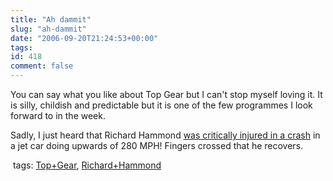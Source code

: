 ```yaml
---
title: "Ah dammit"
slug: "ah-dammit"
date: "2006-09-20T21:24:53+00:00"
tags:
id: 418
comment: false
---
```


You can say what you like about Top Gear but I can't stop myself loving it. It is silly, childish and predictable but it is one of the few programmes I look forward to in the week.

Sadly, I just heard that Richard Hammond [was critically injured in a crash](http://uk.news.yahoo.com/20092006/140/top-gear-star-seriously-hurt-crash.html)&nbsp;in a jet car doing upwards of 280 MPH! Fingers crossed that he recovers.

&nbsp;tags: [Top+Gear](http://technorati.com/tag/Top+Gear), [Richard+Hammond](http://technorati.com/tag/Richard+Hammond)
